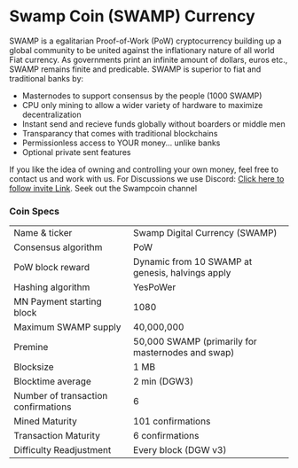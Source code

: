  
 Swamp Coin (SWAMP) Currency
=====================================

SWAMP is a egalitarian Proof-of-Work (PoW) cryptocurrency building up a global community to be united against the inflationary nature of all world Fiat currency. As governments print an infinite amount of dollars, euros etc., SWAMP remains finite and predicable.  SWAMP is superior to fiat and traditional banks by:
- Masternodes to support consensus by the people (1000 SWAMP)
- CPU only mining to allow a wider variety of hardware to maximize decentralization
- Instant send and recieve funds globally without boarders or middle men
- Transparancy that comes with traditional blockchains
- Permissionless access to YOUR money... unlike banks
- Optional private sent features 

If you like the idea of owning and controlling your own money, feel free to contact us and work with us. For Discussions we use Discord: [Click here to follow invite Link](https://discord.gg/R4FAu6b).  Seek out the Swampcoin channel

### Coin Specs

<table>
<tr><td>Name & ticker</td><td>Swamp Digital Currency (SWAMP)</td></tr>
<tr><td>Consensus algorithm</td><td>PoW</td></tr>
<tr><td>PoW block reward</td><td>Dynamic from 10 SWAMP at genesis, halvings apply</td></tr>
<tr><td>Hashing algorithm</td><td>YesPoWer</td></tr>
<tr><td>MN Payment starting block</td><td>1080</td></tr>
<tr><td>Maximum SWAMP supply</td><td>40,000,000</td></tr>
<tr><td>Premine</td><td>50,000 SWAMP (primarily for masternodes and swap)</td></tr>
<tr><td>Blocksize</td><td>1 MB</td></tr>
<tr><td>Blocktime average</td><td>2 min (DGW3)</td></tr>
<tr><td>Number of transaction confirmations</td><td>6</td></tr>
<tr><td>Mined Maturity</td><td>101 confirmations</td></tr>
<tr><td>Transaction Maturity</td><td>6 confirmations</td></tr>
<tr><td>Difficulty Readjustment</td><td>Every block (DGW v3)</td></tr>
</table>
